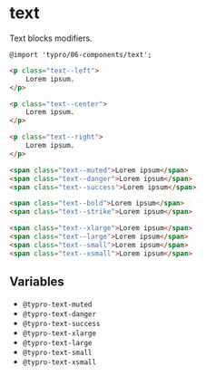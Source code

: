 # text

Text blocks modifiers.

```less
@import 'typro/06-components/text';
```

```html
<p class="text--left">
	Lorem ipsum.
</p>

<p class="text--center">
	Lorem ipsum.
</p>

<p class="text--right">
	Lorem ipsum.
</p>

<span class="text--muted">Lorem ipsum</span>
<span class="text--danger">Lorem ipsum</span>
<span class="text--success">Lorem ipsum</span>

<span class="text--bold">Lorem ipsum</span>
<span class="text--strike">Lorem ipsum</span>

<span class="text--xlarge">Lorem ipsum</span>
<span class="text--large">Lorem ipsum</span>
<span class="text--small">Lorem ipsum</span>
<span class="text--xsmall">Lorem ipsum</span>
```


## Variables

* `@typro-text-muted`
* `@typro-text-danger`
* `@typro-text-success`
* `@typro-text-xlarge`
* `@typro-text-large`
* `@typro-text-small`
* `@typro-text-xsmall`
